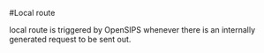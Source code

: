 #Local route 

local route is triggered by OpenSIPS whenever there is an internally generated request
to be sent out.